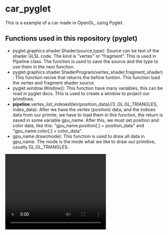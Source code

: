 # car_pyglet
This is a example of a car made in OpenGL, using Pyglet.

## Functions used in this repository (pyglet)
- pyglet.graphics.shader.Shader(source,type): Source can be text of the shader GLSL code. The kind is "vertex" or "fragment". This is used in Pipeline class. The function is used to save the source and the type to use them in the next function.
- pyglet.graphics.shader.ShaderProgram(vertex_shader,fragment_shader): This function recive that returns the before funtion. This function load the vertex and fragment shader source.
- pyglet.window.Window(): This function have many variables, this can be read in pyglet docs. This is used to create a window to project our primitives.
- **pipeline**.vertex_list_indexed(len(position_data)//3 ,GL.GL_TRIANGLES, index_data): After we have the vertex (position) data, and the indices data from our primite, we have to load them in this function, the return is saved in some variable gpu_name. After this, we must set position and color data, like this: "gpu_name.position[:] = position_data" and "gpu_name.color[:] = color_data". 
- gpu_name.draw(mode): This function is used to draw all data in gpu_name. The mode is the mode what we like to draw our primitive, usually GL.GL_TRIANGLES.

<video width="320" height="240" controls>
      <source src="video.mp4" type="video/mp4">
      Your browser does not support the video tag.
    
</video>
